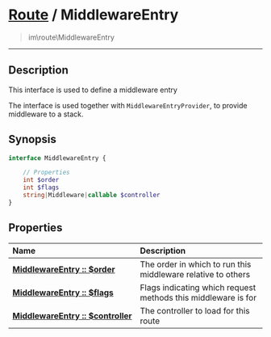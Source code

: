 # [Route](route.md) / MiddlewareEntry
 > im\route\MiddlewareEntry
____

## Description
This interface is used to define a middleware entry

The interface is used together with `MiddlewareEntryProvider`, to
provide middleware to a stack.

## Synopsis
```php
interface MiddlewareEntry {

    // Properties
    int $order
    int $flags
    string|Middleware|callable $controller
}
```

## Properties
| Name | Description |
| :--- | :---------- |
| [__MiddlewareEntry&nbsp;::&nbsp;$order__](route-MiddlewareEntry-var_order.md) | The order in which to run this middleware relative to others |
| [__MiddlewareEntry&nbsp;::&nbsp;$flags__](route-MiddlewareEntry-var_flags.md) | Flags indicating which request methods this middleware is for |
| [__MiddlewareEntry&nbsp;::&nbsp;$controller__](route-MiddlewareEntry-var_controller.md) | The controller to load for this route |
